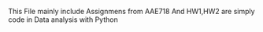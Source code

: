 This File mainly include Assignmens from AAE718
And HW1,HW2 are simply code in Data analysis with Python
